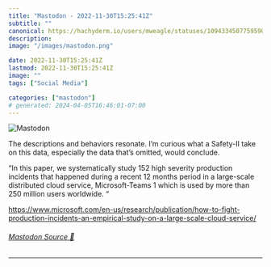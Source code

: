 ```yaml
---
title: "Mastodon - 2022-11-30T15:25:41Z"
subtitle: ""
canonical: https://hachyderm.io/users/mweagle/statuses/109433450775959023
description:
image: "/images/mastodon.png"

date: 2022-11-30T15:25:41Z
lastmod: 2022-11-30T15:25:41Z
image: ""
tags: ["Social Media"]

categories: ["mastodon"]
# generated: 2024-04-05T16:46:01-07:00
---
```

![Mastodon](/images/mastodon.png)

<p>The descriptions and behaviors resonate. I’m curious what a Safety-II take on this data, especially the data that’s omitted, would conclude. </p><p>“In this paper, we systematically study 152 high severity production incidents that happened during a recent 12 months period in a large-scale distributed cloud service, Microsoft-Teams 1 which is used by more than 250 million users worldwide. “</p><p><a href="https://www.microsoft.com/en-us/research/publication/how-to-fight-production-incidents-an-empirical-study-on-a-large-scale-cloud-service/" target="_blank" rel="nofollow noopener noreferrer" translate="no"><span class="invisible">https://www.</span><span class="ellipsis">microsoft.com/en-us/research/p</span><span class="invisible">ublication/how-to-fight-production-incidents-an-empirical-study-on-a-large-scale-cloud-service/</span></a></p>


###### [Mastodon Source 🐘](https://hachyderm.io/@mweagle/109433450775959023)

___
